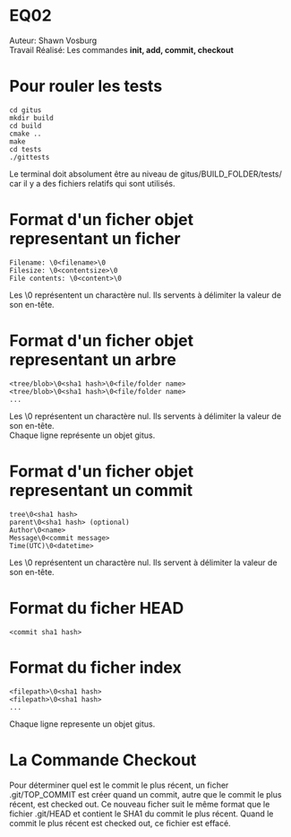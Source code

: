 # EQ02

Auteur: Shawn Vosburg  
Travail Réalisé: Les commandes **init, add, commit, checkout**  

# Pour rouler les tests
```
cd gitus
mkdir build
cd build
cmake ..
make
cd tests
./gittests
```
Le terminal doit absolument être au niveau de gitus/BUILD_FOLDER/tests/ car il y a des fichiers relatifs qui sont utilisés.   

# Format d'un ficher objet representant un ficher 
```
Filename: \0<filename>\0
Filesize: \0<contentsize>\0
File contents: \0<content>\0

```
Les \0 représentent un charactère nul. Ils servents à délimiter la valeur de son en-tête.

# Format d'un ficher objet representant un arbre
```
<tree/blob>\0<sha1 hash>\0<file/folder name>
<tree/blob>\0<sha1 hash>\0<file/folder name>
...
```
Les \0 représentent un charactère nul. Ils servents à délimiter la valeur de son en-tête.  
Chaque ligne représente un objet gitus.


# Format d'un ficher objet representant un commit
```
tree\0<sha1 hash>
parent\0<sha1 hash> (optional)
Author\0<name>
Message\0<commit message>
Time(UTC)\0<datetime>
```
Les \0 représentent un charactère nul. Ils servent à délimiter la valeur de son en-tête.  

# Format du ficher HEAD
```
<commit sha1 hash>
```

# Format du ficher index
```
<filepath>\0<sha1 hash>
<filepath>\0<sha1 hash>
...
```
Chaque ligne represente un objet gitus.

# La Commande Checkout
Pour déterminer quel est le commit le plus récent, un ficher .git/TOP_COMMIT est créer quand 
un commit, autre que le commit le plus récent, est checked out. Ce nouveau ficher suit le même
format que le fichier .git/HEAD et contient le SHA1 du commit le plus récent. Quand le commit le plus récent
est checked out, ce fichier est effacé. 
